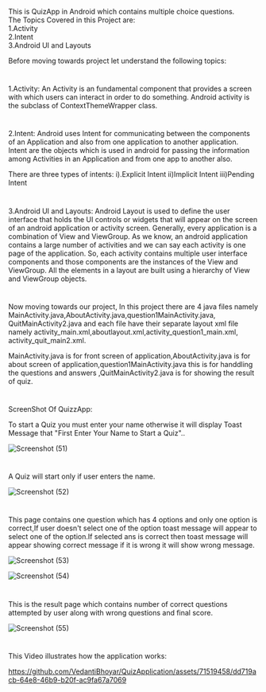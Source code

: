 
This is QuizApp in Android which contains multiple choice questions.<br>
The Topics Covered in this Project are: <br>
1.Activity<br>
2.Intent<br>
3.Android UI and Layouts<br>

Before moving towards project let understand the following topics:

#

1.Activity: An Activity is an fundamental component that provides a screen with which users can interact in order to do something.
Android activity is the subclass of ContextThemeWrapper class.

#

2.Intent: Android uses Intent for communicating between the components of an Application and also from one application to another application. 
Intent are the objects which is used in android for passing the information among Activities in an Application and from one app to another also.

There are three types of intents: 
i).Explicit Intent 
ii)Implicit Intent 
iii)Pending Intent

#

3.Android UI and Layouts: Android Layout is used to define the user interface that holds the UI controls or widgets that will appear on the screen of an android 
application or activity screen. Generally, every application is a combination of View and ViewGroup. As we know, an android application contains a large number of
activities and we can say each activity is one page of the application. So, each activity contains multiple user interface components and those components are the 
instances of the View and ViewGroup. All the elements in a layout are built using a hierarchy of View and ViewGroup objects.

#

Now moving towards our project, In this project there are 4 java files namely MainActivity.java,AboutActivity.java,question1MainActivity.java,
QuitMainActivity2.java and each file have their separate layout xml file namely activity_main.xml,aboutlayout.xml,activity_question1_main.xml,
activity_quit_main2.xml.

MainActivity.java is for front screen of application,AboutActivity.java is for about screen of application,question1MainActivity.java 
this is for handdling the questions and answers ,QuitMainActivity2.java is for showing the result of quiz.

#

ScreenShot Of QuizzApp:

To start a Quiz you must enter your name otherwise it will display Toast Message that "First Enter Your Name to Start a Quiz"..

![Screenshot (51)](https://github.com/VedantiBhoyar/QuizApplication/assets/71519458/368319ad-dd06-4a47-bf36-44eab1c0f613)

#

A Quiz will start only if user enters the name.

![Screenshot (52)](https://github.com/VedantiBhoyar/QuizApplication/assets/71519458/f956a667-56de-4a15-967b-aeb33afa8cbb)

#

This page contains one question which has 4 options and only one option is correct,If user doesn't select one of the option toast message will appear to select one of the option.If selected ans is correct then toast message will appear showing correct message if it is wrong it will show wrong message.


![Screenshot (53)](https://github.com/VedantiBhoyar/QuizApplication/assets/71519458/51aaa450-8712-4e59-b422-4eb88f282097)



![Screenshot (54)](https://github.com/VedantiBhoyar/QuizApplication/assets/71519458/38e8d503-37b6-47fc-8edc-d0dc255d82d0)

#

This is the result page which contains number of correct questions attempted by user along with wrong questions and final score.


![Screenshot (55)](https://github.com/VedantiBhoyar/QuizApplication/assets/71519458/04735e9c-0c0b-47d2-b22a-8ffa8deabe0e)

#

This Video illustrates how the application works:


https://github.com/VedantiBhoyar/QuizApplication/assets/71519458/dd719acb-64e8-46b9-b20f-ac9fa67a7069

#





